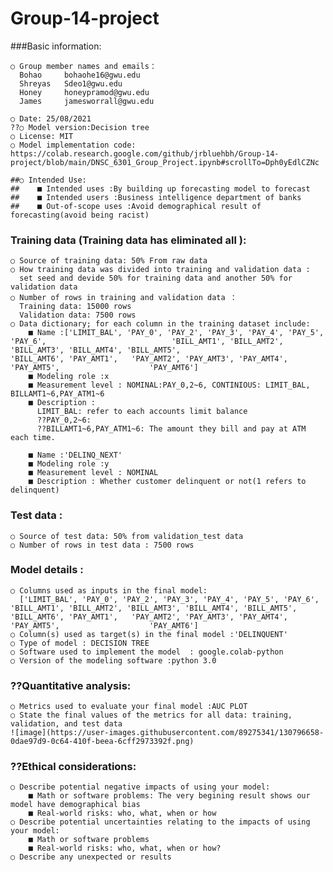 # Group-14-project
###Basic information:

    ○ Group member names and emails：
      Bohao     bohaohe16@gwu.edu
      Shreyas   Sdeo1@gwu.edu
      Honey     honeypramod@gwu.edu
      James     jamesworrall@gwu.edu
      
    ○ Date: 25/08/2021
    ??○ Model version:Decision tree
    ○ License: MIT
    ○ Model implementation code: https://colab.research.google.com/github/jrbluehbh/Group-14-project/blob/main/DNSC_6301_Group_Project.ipynb#scrollTo=Dph0yEdlCZNc
    
    ##○ Intended Use: 
    ##    ■ Intended uses :By building up forecasting model to forecast
    ##    ■ Intended users :Business intelligence department of banks
    ##    ■ Out-of-scope uses :Avoid demographical result of forecasting(avoid being racist)
        
### Training data (Training data has eliminated all ):

    ○ Source of training data: 50% From raw data
    ○ How training data was divided into training and validation data : 
      set seed and devide 50% for training data and another 50% for validation data
    ○ Number of rows in training and validation data ：
      Training data: 15000 rows 
      Validation data: 7500 rows 
    ○ Data dictionary; for each column in the training dataset include: 
        ■ Name :['LIMIT_BAL', 'PAY_0', 'PAY_2', 'PAY_3', 'PAY_4', 'PAY_5', 'PAY_6',                            'BILL_AMT1', 'BILL_AMT2', 'BILL_AMT3', 'BILL_AMT4', 'BILL_AMT5',                              'BILL_AMT6', 'PAY_AMT1',   'PAY_AMT2', 'PAY_AMT3', 'PAY_AMT4', 'PAY_AMT5',                    'PAY_AMT6']
        ■ Modeling role :x
        ■ Measurement level : NOMINAL:PAY_0,2~6, CONTINIOUS: LIMIT_BAL, BILLAMT1~6,PAY_ATM1~6
        ■ Description : 
          LIMIT_BAL: refer to each accounts limit balance
          ??PAY_0,2~6: 
          ??BILLAMT1~6,PAY_ATM1~6: The amount they bill and pay at ATM each time.
        
        ■ Name :'DELINQ_NEXT'
        ■ Modeling role :y
        ■ Measurement level : NOMINAL
        ■ Description : Whether customer delinquent or not(1 refers to delinquent)
        
### Test data :

    ○ Source of test data: 50% from validation_test data
    ○ Number of rows in test data : 7500 rows
    
### Model details : 

    ○ Columns used as inputs in the final model:
      ['LIMIT_BAL', 'PAY_0', 'PAY_2', 'PAY_3', 'PAY_4', 'PAY_5', 'PAY_6',                            'BILL_AMT1', 'BILL_AMT2', 'BILL_AMT3', 'BILL_AMT4', 'BILL_AMT5',                              'BILL_AMT6', 'PAY_AMT1',   'PAY_AMT2', 'PAY_AMT3', 'PAY_AMT4', 'PAY_AMT5',                    'PAY_AMT6']
    ○ Column(s) used as target(s) in the final model :'DELINQUENT'
    ○ Type of model : DECISION TREE
    ○ Software used to implement the model  : google.colab-python
    ○ Version of the modeling software :python 3.0
    
### ??Quantitative analysis:

    ○ Metrics used to evaluate your final model :AUC PLOT
    ○ State the final values of the metrics for all data: training, validation, and test data 
    ![image](https://user-images.githubusercontent.com/89275341/130796658-0dae97d9-0c64-410f-beea-6cff2973392f.png)

### ??Ethical considerations:

    ○ Describe potential negative impacts of using your model: 
        ■ Math or software problems: The very begining result shows our model have demographical bias
        ■ Real-world risks: who, what, when or how 
    ○ Describe potential uncertainties relating to the impacts of using your model: 
        ■ Math or software problems 
        ■ Real-world risks: who, what, when or how? 
    ○ Describe any unexpected or results
